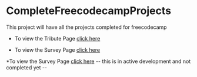 # CompleteFreecodecampProjects

This project will have all the projects completed for freecodecamp

* To view the Tribute Page [click here](https://maheth.github.io/CompleteFreecodecampProjects/TributePage)

* To view the Survey Page [click here](https://maheth.github.io/CompleteFreecodecampProjects/Survey_Freecodecamp)

*To view the Survey Page [click here](https://maheth.github.io/CompleteFreecodecampProjects/ProductLanding) -- this is in active development and not completed yet --
